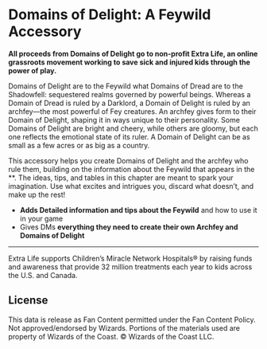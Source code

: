 # Domains of Delight: A Feywild Accessory

**All proceeds from Domains of Delight go to non-profit Extra Life, an online grassroots movement working to save sick and injured kids through the power of play.**

Domains of Delight are to the Feywild what Domains of Dread are to the Shadowfell: sequestered realms governed by powerful beings. Whereas a Domain of Dread is ruled by a Darklord, a Domain of Delight is ruled by an archfey—the most powerful of Fey creatures. An archfey gives form to their Domain of Delight, shaping it in ways unique to their personality. Some Domains of Delight are bright and cheery, while others are gloomy, but each one reflects the emotional state of its ruler. A Domain of Delight can be as small as a few acres or as big as a country.

This accessory helps you create Domains of Delight and the archfey who rule them, building on the information about the Feywild that appears in the **. The ideas, tips, and tables in this chapter are meant to spark your imagination. Use what excites and intrigues you, discard what doesn’t, and make up the rest!

- **Adds Detailed information and tips about the Feywild** and how to use it in your game
- Gives DMs **everything they need to create their own Archfey and Domains of Delight**

---

Extra Life supports Children’s Miracle Network Hospitals® by raising funds and awareness that provide 32 million treatments each year to kids across the U.S. and Canada.

## License

This data is release as Fan Content permitted under the Fan Content Policy. Not approved/endorsed by Wizards. Portions of the materials used are property of Wizards of the Coast. © Wizards of the Coast LLC.

